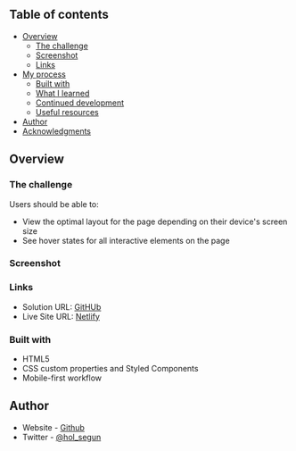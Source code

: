 ## Table of contents

- [Overview](#overview)
  - [The challenge](#the-challenge)
  - [Screenshot](#screenshot)
  - [Links](#links)
- [My process](#my-process)
  - [Built with](#built-with)
  - [What I learned](#what-i-learned)
  - [Continued development](#continued-development)
  - [Useful resources](#useful-resources)
- [Author](#author)
- [Acknowledgments](#acknowledgments)



## Overview

### The challenge

Users should be able to:

- View the optimal layout for the page depending on their device's screen size
- See hover states for all interactive elements on the page

### Screenshot

### Links

- Solution URL: [GitHUb](https://github.com/S-Devoe/countdownPractice.git)
- Live Site URL: [Netlify](https://classy-halva-9ff55d.netlify.app/)


### Built with

- HTML5
- CSS custom properties and Styled Components
- Mobile-first workflow





## Author

- Website - [Github](https://www.github.com/S-Devoe)
- Twitter - [@hol_segun](https://www.twitter.com/hol_segun)

